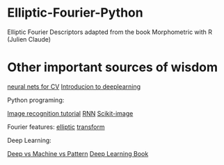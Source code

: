 # Elliptic-Fourier-Python
Elliptic Fourier Descriptors adapted from the book Morphometric with R (Julien Claude)

# Other important sources of wisdom

[neural nets for CV](https://www.youtube.com/watch?v=2O3vCltvicM)
[Introducion to deeplearning](https://www.youtube.com/watch?v=S75EdAcXHKk)

Python programing:

[Image recognition tutorial](https://pythonprogramming.net/image-recognition-python/)
[RNN](http://iamtrask.github.io/2015/11/15/anyone-can-code-lstm/)
[Scikit-image](http://scikit-image.org/)

Fourier features:
[elliptic](http://fourier.eng.hmc.edu/e161/lectures/fd/node1.html)
[transform](http://math.stackexchange.com/questions/1002/fourier-transform-for-dummies)

Deep Learning:

[Deep vs Machine vs Pattern](http://www.computervisionblog.com/2015/03/deep-learning-vs-machine-learning-vs.html)
[Deep Learning Book](http://www.computervisionblog.com/2015/03/deep-learning-vs-machine-learning-vs.html)


